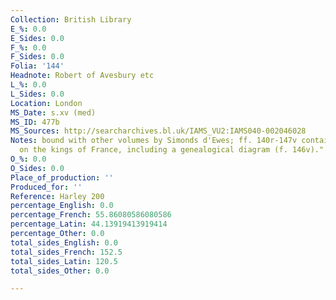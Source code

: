 ```yaml
---
Collection: British Library
E_%: 0.0
E_Sides: 0.0
F_%: 0.0
F_Sides: 0.0
Folia: '144'
Headnote: Robert of Avesbury etc
L_%: 0.0
L_Sides: 0.0
Location: London
MS_Date: s.xv (med)
MS_ID: 477b
MS_Sources: http://searcharchives.bl.uk/IAMS_VU2:IAMS040-002046028
Notes: bound with other volumes by Simonds d'Ewes; ff. 140r-147v contains "Added notes
  on the kings of France, including a genealogical diagram (f. 146v)."
O_%: 0.0
O_Sides: 0.0
Place_of_production: ''
Produced_for: ''
Reference: Harley 200
percentage_English: 0.0
percentage_French: 55.86080586080586
percentage_Latin: 44.13919413919414
percentage_Other: 0.0
total_sides_English: 0.0
total_sides_French: 152.5
total_sides_Latin: 120.5
total_sides_Other: 0.0

---
```

